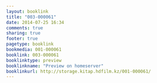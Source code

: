 ```yaml
---
layout: booklink
title: "003-000061"
date: 2014-07-25 16:34
comments: true
sharing: true
footer: true
pagetype: booklink 
bookmedia: 001-000061
booklink: 003-000061
booklinktype: preview
booklinkname: "Preview on homeserver"
booklinkurl: http://storage.kitap.hdfilm.kz/001-000061/
---
```

